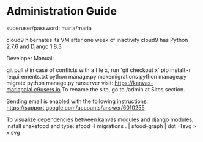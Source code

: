 # Administration Guide

superuser/password: maria/maria

cloud9 hibernates its VM after one week of inactivity
cloud9 has Python 2.7.6 and Django 1.8.3

Developer Manual:

git pull # in case of conflicts with a file x, run 'git checkout x'
pip install -r requirements.txt
python manage.py makemigrations
python manage.py migrate
python manage.py runserver 
visit: https://kanvas-mariapalai.c9users.io
To rename the site, go to /admin at Sites section.

Sending email is enabled with the following instructions:
https://support.google.com/accounts/answer/6010255

To visualize dependencies between kanvas modules and django modules, install snakefood and type:
sfood -I migrations . | sfood-graph | dot -Tsvg > x.svg

